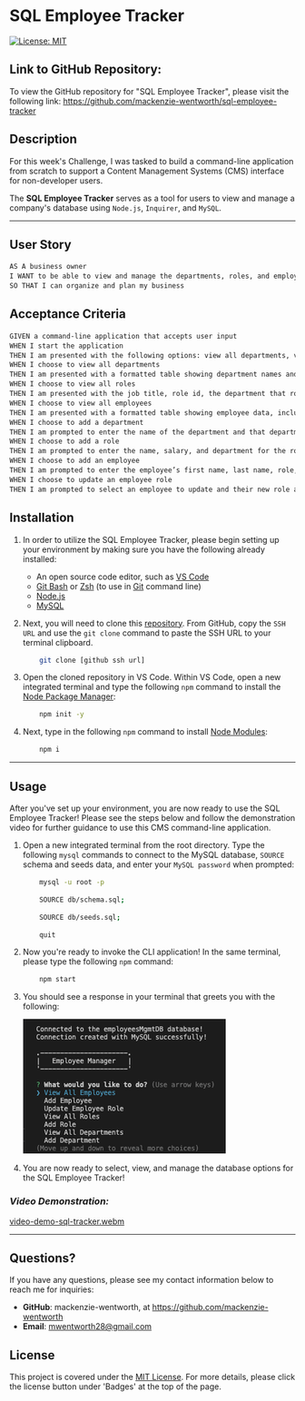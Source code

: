 # SQL Employee Tracker


[![License: MIT](https://img.shields.io/badge/License-MIT-yellow.svg)](https://opensource.org/licenses/MIT)

## Link to GitHub Repository: 
To view the GitHub repository for "SQL Employee Tracker", please visit the following link: https://github.com/mackenzie-wentworth/sql-employee-tracker


## Description
For this week's Challenge, I was tasked to build a command-line application from scratch to support a Content Management Systems (CMS) interface for non-developer users. 

The **SQL Employee Tracker** serves as a tool for users to view and manage a company's database using `Node.js`, `Inquirer`, and `MySQL`.

---

## User Story

```md
AS A business owner
I WANT to be able to view and manage the departments, roles, and employees in my company
SO THAT I can organize and plan my business
```

## Acceptance Criteria

```md
GIVEN a command-line application that accepts user input
WHEN I start the application
THEN I am presented with the following options: view all departments, view all roles, view all employees, add a department, add a role, add an employee, and update an employee role
WHEN I choose to view all departments
THEN I am presented with a formatted table showing department names and department ids
WHEN I choose to view all roles
THEN I am presented with the job title, role id, the department that role belongs to, and the salary for that role
WHEN I choose to view all employees
THEN I am presented with a formatted table showing employee data, including employee ids, first names, last names, job titles, departments, salaries, and managers that the employees report to
WHEN I choose to add a department
THEN I am prompted to enter the name of the department and that department is added to the database
WHEN I choose to add a role
THEN I am prompted to enter the name, salary, and department for the role and that role is added to the database
WHEN I choose to add an employee
THEN I am prompted to enter the employee’s first name, last name, role, and manager, and that employee is added to the database
WHEN I choose to update an employee role
THEN I am prompted to select an employee to update and their new role and this information is updated in the database 
```


## Installation
1. In order to utilize the SQL Employee Tracker, please begin setting up your environment by making sure you have the following already installed:

    * An open source code editor, such as [VS Code](https://code.visualstudio.com/)
    * [Git Bash](https://www.educative.io/answers/how-to-install-git-bash-in-windows) or [Zsh](https://github.com/ohmyzsh/ohmyzsh/wiki/Installing-ZSH) (to use in [Git](https://github.com/git-guides/install-git) command line)
    * [Node.js](https://nodejs.org/en)
    * [MySQL](https://www.mysql.com/)

2. Next, you will need to clone this [repository](https://github.com/mackenzie-wentworth/sql-employee-tracker). From GitHub, copy the `SSH URL` and use the `git clone` command to paste the SSH URL to your terminal clipboard. 

    ```bash
        git clone [github ssh url]
    ```

3. Open the cloned repository in VS Code. Within VS Code, open a new integrated terminal and type the following `npm` command to install the [Node Package Manager](https://www.npmjs.com/):

    ```bash
        npm init -y
    ```

4. Next, type in the following `npm` command to install [Node Modules](https://docs.npmjs.com/cli/v8/commands/npm-install):

    ```bash
        npm i
    ```

---

## Usage
After you've set up your environment, you are now ready to use the SQL Employee Tracker! Please see the steps below and follow the demonstration video for further guidance to use this CMS command-line application. 

1. Open a new integrated terminal from the root directory. Type the following `mysql` commands to connect to the MySQL database, `SOURCE` schema and seeds data, and enter your `MySQL password` when prompted:

    ```bash
        mysql -u root -p
    ```

    ```bash
        SOURCE db/schema.sql;
    ```

    ```bash
        SOURCE db/seeds.sql;
    ```

    ```bash
        quit
    ```

2. Now you're ready to invoke the CLI application! In the same terminal, please type the following `npm` command:

    ```bash
        npm start
    ```

3. You should see a response in your terminal that greets you with the following:


     ![An image to demonstrate where in GitHub to click the green "code" button to copy SSH URL.](./assets/images/emp-mgr-display-options.png)


4. You are now ready to select, view, and manage the database options for the SQL Employee Tracker!


### *Video Demonstration:*
[video-demo-sql-tracker.webm](https://user-images.githubusercontent.com/122484637/235380291-d0c2b507-6c7c-4258-a6b5-e2e3abc9a8e7.webm)

---

## Questions?
If you have any questions, please see my contact information below to reach me for inquiries:
* **GitHub**: mackenzie-wentworth, at https://github.com/mackenzie-wentworth
* **Email**: mwentworth28@gmail.com


## License
This project is covered under the [MIT License](./LICENSE). For more details, please click the license button under 'Badges' at the top of the page.
